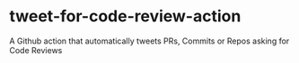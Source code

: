 # tweet-for-code-review-action
A Github action that automatically tweets PRs, Commits or Repos asking for Code Reviews

